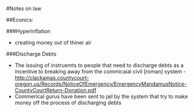 #Notes on law

##Econics: 

###Hyperinflation

- creating money out of thiner air

###Discharge Debts  

- The issuing of instruemts to people that need to discharge debts as a incentive to breaking away from the commicaial civil [roman] system - http://clackamas.countycourt-oregon.us/Records/NoticeOfEmergency/EmergencyMandamusNotice-CountyCourtReturn-Donation.pdf
- Commerical gurus have been sent to jail by the system that try to make money off the process of discharging debts
